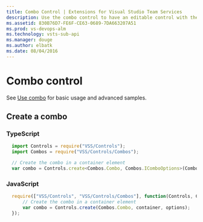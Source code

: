```yaml
---
title: Combo Control | Extensions for Visual Studio Team Services
description: Use the combo control to have an editable control with the drop down support like list, tree, date-time and multi-value.
ms.assetid: 830B76D7-FE6F-CE63-0689-7DA663207A51
ms.prod: vs-devops-alm
ms.technology: vsts-sub-api
ms.manager: douge
ms.author: elbatk
ms.date: 08/04/2016
---
```


# Combo control

See [Use combo](../../../develop/ui-controls/comboo.md) for basic usage and advanced samples.

## Create a combo

### TypeScript
``` javascript
  import Controls = require("VSS/Controls");
  import Combos = require("VSS/Controls/Combos");

  // Create the combo in a container element
  var combo = Controls.create<Combos.Combo, Combos.IComboOptions>(Combos.Combo, container, options);
```

### JavaScript
``` javascript
  require(["VSS/Controls", "VSS/Controls/Combos"], function(Controls, Combos) {
      // Create the combo in a container element
      var combo = Controls.create(Combos.Combo, container, options);
  });
```
